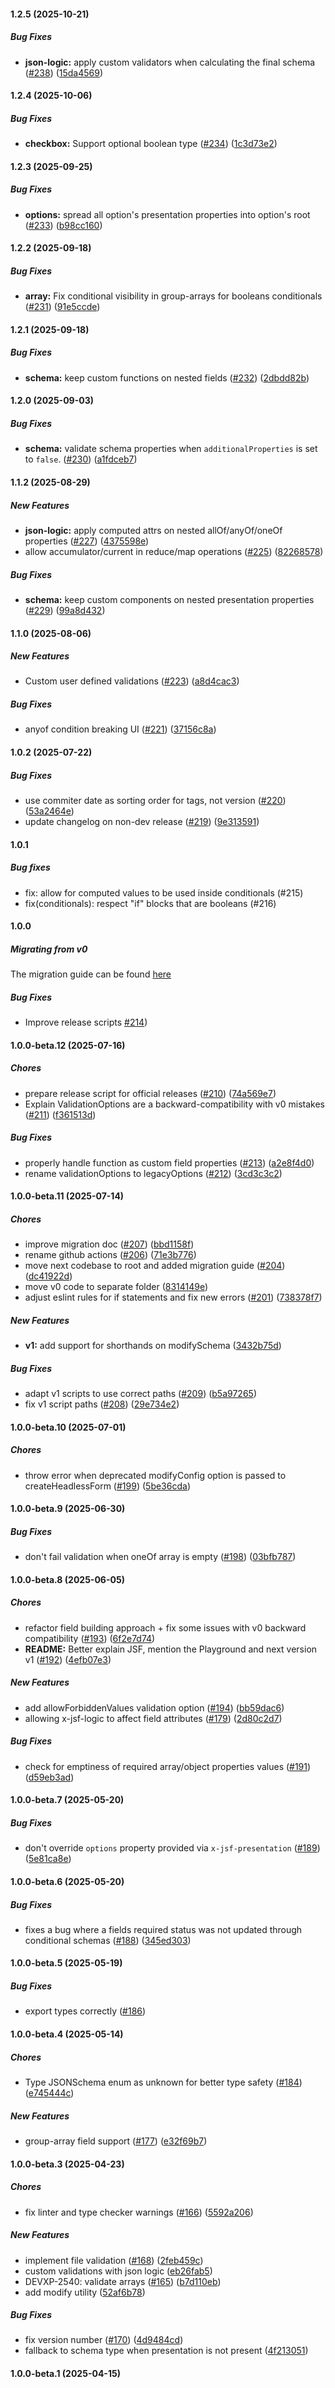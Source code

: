 #### 1.2.5 (2025-10-21)

##### Bug Fixes

* **json-logic:**  apply custom validators when calculating the final schema ([#238](https://github.com/remoteoss/json-schema-form/pull/238)) ([15da4569](https://github.com/remoteoss/json-schema-form/commit/15da45690d26a7e525053564df06163962531505))

#### 1.2.4 (2025-10-06)

##### Bug Fixes

* **checkbox:**  Support optional boolean type ([#234](https://github.com/remoteoss/json-schema-form/pull/234)) ([1c3d73e2](https://github.com/remoteoss/json-schema-form/commit/1c3d73e21bcd7f3b76d037492cf231a087d7c075))

#### 1.2.3 (2025-09-25)

##### Bug Fixes

* **options:**  spread all option's presentation properties into option's root ([#233](https://github.com/remoteoss/json-schema-form/pull/233)) ([b98cc160](https://github.com/remoteoss/json-schema-form/commit/b98cc160bdf59c10e5a5f276f4564274e5e8e0b3))

#### 1.2.2 (2025-09-18)

##### Bug Fixes

* **array:**  Fix conditional visibility in group-arrays for booleans conditionals ([#231](https://github.com/remoteoss/json-schema-form/pull/231)) ([91e5ccde](https://github.com/remoteoss/json-schema-form/commit/91e5ccdea52d2ec2fdd79a7720a19f34d12398c1))

#### 1.2.1 (2025-09-18)

##### Bug Fixes

* **schema:**  keep custom functions on nested fields  ([#232](https://github.com/remoteoss/json-schema-form/pull/232)) ([2dbdd82b](https://github.com/remoteoss/json-schema-form/commit/2dbdd82bc77942883ab8c761eba4b0c989a8fe4a))

#### 1.2.0 (2025-09-03)

##### Bug Fixes

* **schema:** validate schema properties when `additionalProperties` is set to `false`.  ([#230](https://github.com/remoteoss/json-schema-form/pull/230)) ([a1fdceb7](https://github.com/remoteoss/json-schema-form/commit/a1fdceb7b8d4ed4b32d508c40f80c8309970a80b))

#### 1.1.2 (2025-08-29)

##### New Features

* **json-logic:**  apply computed attrs on nested allOf/anyOf/oneOf properties ([#227](https://github.com/remoteoss/json-schema-form/pull/227)) ([4375598e](https://github.com/remoteoss/json-schema-form/commit/4375598e57095ab01a75d43e495a03b295c3639c))
*  allow accumulator/current in reduce/map operations ([#225](https://github.com/remoteoss/json-schema-form/pull/225)) ([82268578](https://github.com/remoteoss/json-schema-form/commit/82268578149321fdfc4b2587427c748e61357f21))

##### Bug Fixes

* **schema:**  keep custom components on nested presentation properties ([#229](https://github.com/remoteoss/json-schema-form/pull/229)) ([99a8d432](https://github.com/remoteoss/json-schema-form/commit/99a8d432a78beb58ea997f3abd538a8b6a9e87d7))

#### 1.1.0 (2025-08-06)

##### New Features

*  Custom user defined validations ([#223](https://github.com/remoteoss/json-schema-form/pull/223)) ([a8d4cac3](https://github.com/remoteoss/json-schema-form/commit/a8d4cac39e2c6c2200c2dc531d0bd52c74514926))

##### Bug Fixes

*  anyof condition breaking UI  ([#221](https://github.com/remoteoss/json-schema-form/pull/221)) ([37156c8a](https://github.com/remoteoss/json-schema-form/commit/37156c8ae3540abc2f2ca9feb2ab7d858f7a268d))

#### 1.0.2 (2025-07-22)

##### Bug Fixes

*  use commiter date as sorting order for tags, not version ([#220](https://github.com/remoteoss/json-schema-form/pull/220)) ([53a2464e](https://github.com/remoteoss/json-schema-form/commit/53a2464e0d1327368affe616df3f0ea6495e55b6))
*  update changelog on non-dev release ([#219](https://github.com/remoteoss/json-schema-form/pull/219)) ([9e313591](https://github.com/remoteoss/json-schema-form/commit/9e313591115fef475c0b74c278f7309c1752acac))

#### 1.0.1

##### Bug fixes

* fix: allow for computed values to be used inside conditionals (#215)
* fix(conditionals): respect "if" blocks that are booleans (#216)

#### 1.0.0

##### Migrating from v0

The migration guide can be found [here](https://github.com/remoteoss/json-schema-form/blob/main/MIGRATING.md)

##### Bug Fixes

*  Improve release scripts [#214](https://github.com/remoteoss/json-schema-form/pull/214))

#### 1.0.0-beta.12 (2025-07-16)

##### Chores

*  prepare release script for official releases ([#210](https://github.com/remoteoss/json-schema-form/pull/210)) ([74a569e7](https://github.com/remoteoss/json-schema-form/commit/74a569e7bcc4853a1a53f1242895b38aaa39ec45))
*  Explain ValidationOptions are a backward-compatibility with v0 mistakes ([#211](https://github.com/remoteoss/json-schema-form/pull/211)) ([f361513d](https://github.com/remoteoss/json-schema-form/commit/f361513d11e1ea5bbd67dc6ceeb2670a1022b270))

##### Bug Fixes

*  properly handle function as custom field properties ([#213](https://github.com/remoteoss/json-schema-form/pull/213)) ([a2e8f4d0](https://github.com/remoteoss/json-schema-form/commit/a2e8f4d0c71fb98e6210062f4c27ed6169a41bc2))
*  rename validationOptions to legacyOptions ([#212](https://github.com/remoteoss/json-schema-form/pull/212)) ([3cd3c3c2](https://github.com/remoteoss/json-schema-form/commit/3cd3c3c217dbdfee9f27d4f148214cac3510a06c))

#### 1.0.0-beta.11 (2025-07-14)

##### Chores

*  improve migration doc ([#207](https://github.com/remoteoss/json-schema-form/pull/207)) ([bbd1158f](https://github.com/remoteoss/json-schema-form/commit/bbd1158fd62df10f82c0e8fbcd04383125ab0f8e))
*  rename github actions ([#206](https://github.com/remoteoss/json-schema-form/pull/206)) ([71e3b776](https://github.com/remoteoss/json-schema-form/commit/71e3b77654dcf331c7359db0f4d0535d125205bf))
*  move next codebase to root and added migration guide ([#204](https://github.com/remoteoss/json-schema-form/pull/204)) ([dc41922d](https://github.com/remoteoss/json-schema-form/commit/dc41922d1b3003bb3e78653c3446b199a77fd8c7))
*  move v0 code to separate folder ([8314149e](https://github.com/remoteoss/json-schema-form/commit/8314149ecfeac8d7d6c1a5e0fc08fdcdc9013250))
*  adjust eslint rules for if statements and fix new errors ([#201](https://github.com/remoteoss/json-schema-form/pull/201)) ([738378f7](https://github.com/remoteoss/json-schema-form/commit/738378f78b1fd85c195ff616fea75e2f40f44091))

##### New Features

* **v1:**  add support for shorthands on modifySchema ([3432b75d](https://github.com/remoteoss/json-schema-form/commit/3432b75dcbe53a25c7e0cc676362be2095b77dda))

##### Bug Fixes

*  adapt v1 scripts to use correct paths ([#209](https://github.com/remoteoss/json-schema-form/pull/209)) ([b5a97265](https://github.com/remoteoss/json-schema-form/commit/b5a972658312641f2082559b566267000de4e812))
*  fix v1 script paths ([#208](https://github.com/remoteoss/json-schema-form/pull/208)) ([29e734e2](https://github.com/remoteoss/json-schema-form/commit/29e734e2995cc3131fae6a9da6b56c2effd671f8))

#### 1.0.0-beta.10 (2025-07-01)

##### Chores

* throw error when deprecated modifyConfig option is passed to createHeadlessForm ([#199](https://github.com/remoteoss/json-schema-form/pull/199)) ([5be36cda](https://github.com/remoteoss/json-schema-form/commit/5be36cdaf602b11c543e1a63046a3979a7e68038))

#### 1.0.0-beta.9 (2025-06-30)

##### Bug Fixes

* don't fail validation when oneOf array is empty ([#198](https://github.com/remoteoss/json-schema-form/pull/198)) ([03bfb787](https://github.com/remoteoss/json-schema-form/commit/03bfb7874f0075ab5c0594b07cfe2acafecf7e99))

#### 1.0.0-beta.8 (2025-06-05)

##### Chores

* refactor field building approach + fix some issues with v0 backward compatibility ([#193](https://github.com/remoteoss/json-schema-form/pull/193)) ([6f2e7d74](https://github.com/remoteoss/json-schema-form/commit/6f2e7d7463e03d0287b9c51e2bc3dc48bb4f457f))
* **README:**  Better explain JSF, mention the Playground and next version v1 ([#192](https://github.com/remoteoss/json-schema-form/pull/192)) ([4efb07e3](https://github.com/remoteoss/json-schema-form/commit/4efb07e3cd27a2e0a79b704e57e12432c80310f2))

##### New Features

* add allowForbiddenValues validation option ([#194](https://github.com/remoteoss/json-schema-form/pull/194)) ([bb59dac6](https://github.com/remoteoss/json-schema-form/commit/bb59dac677c9f1a2ceecd6eba6786a6e1b443fe8))
* allowing x-jsf-logic to affect field attributes ([#179](https://github.com/remoteoss/json-schema-form/pull/179)) ([2d80c2d7](https://github.com/remoteoss/json-schema-form/commit/2d80c2d7e0cb0efc7ccce9c17f669b5498cd5616))

##### Bug Fixes

* check for emptiness of required array/object properties values ([#191](https://github.com/remoteoss/json-schema-form/pull/191)) ([d59eb3ad](https://github.com/remoteoss/json-schema-form/commit/d59eb3ad08c6d158061b885525d465e392ca2816))

#### 1.0.0-beta.7 (2025-05-20)

##### Bug Fixes

- don't override `options` property provided via `x-jsf-presentation` ([#189](https://github.com/remoteoss/json-schema-form/pull/189)) ([5e81ca8e](https://github.com/remoteoss/json-schema-form/commit/5e81ca8e407b06eef1c1f7fb699d06c2a5bc5862))

#### 1.0.0-beta.6 (2025-05-20)

##### Bug Fixes

- fixes a bug where a fields required status was not updated through conditional schemas ([#188](https://github.com/remoteoss/json-schema-form/pull/188)) ([345ed303](https://github.com/remoteoss/json-schema-form/commit/345ed303ab27f555b26bef87aa8ac134b3c6e361))

#### 1.0.0-beta.5 (2025-05-19)

##### Bug Fixes

- export types correctly ([#186](https://github.com/remoteoss/json-schema-form/pull/186))

#### 1.0.0-beta.4 (2025-05-14)

##### Chores

- Type JSONSchema enum as unknown for better type safety ([#184](https://github.com/remoteoss/json-schema-form/pull/184)) ([e745444c](https://github.com/remoteoss/json-schema-form/commit/e745444c112337c22def693a924eae49f575c14d))

##### New Features

- group-array field support ([#177](https://github.com/remoteoss/json-schema-form/pull/177)) ([e32f69b7](https://github.com/remoteoss/json-schema-form/commit/e32f69b771ab245583c3f4e167ab67b8f36b9a3f))

#### 1.0.0-beta.3 (2025-04-23)

##### Chores

- fix linter and type checker warnings ([#166](https://github.com/remoteoss/json-schema-form/pull/166)) ([5592a206](https://github.com/remoteoss/json-schema-form/commit/5592a2067799ec2f0427cb3089674357c8829329))

##### New Features

- implement file validation ([#168](https://github.com/remoteoss/json-schema-form/pull/168)) ([2feb459c](https://github.com/remoteoss/json-schema-form/commit/2feb459c6dab2c5a26587a0fe042360940467e9d))
- custom validations with json logic ([eb26fab5](https://github.com/remoteoss/json-schema-form/commit/eb26fab56c46fb190e7988ba0585d514200e2bc9))
- DEVXP-2540: validate arrays ([#165](https://github.com/remoteoss/json-schema-form/pull/165)) ([b7d110eb](https://github.com/remoteoss/json-schema-form/commit/b7d110eb6d9690f6d053d1b325961f014b748900))
- add modify utility ([52af6b78](https://github.com/remoteoss/json-schema-form/commit/52af6b78c8580463838c4b225888318b87d8c79a))

##### Bug Fixes

- fix version number ([#170](https://github.com/remoteoss/json-schema-form/pull/170)) ([4d9484cd](https://github.com/remoteoss/json-schema-form/commit/4d9484cd717d8d7ff34faf514882b98e7d0efc48))
- fallback to schema type when presentation is not present ([4f213051](https://github.com/remoteoss/json-schema-form/commit/4f21305147a195495870d5a951aed49e110f08b6))

#### 1.0.0-beta.1 (2025-04-15)
